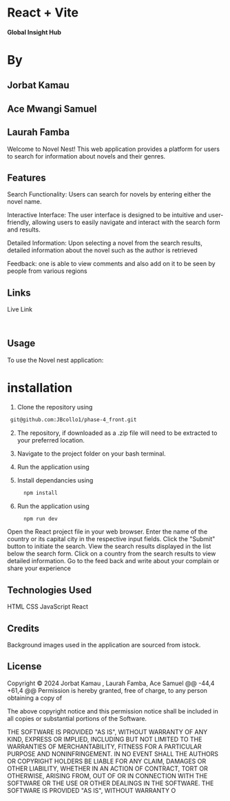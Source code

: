 # React + Vite


#### Global Insight Hub
# By 
  ##    Jorbat Kamau
  ##    Ace Mwangi Samuel
  ##    Laurah Famba
Welcome to Novel Nest! This web application provides a platform for users to search for information about novels and their genres. 

## Features
Search Functionality: Users can search for novels by entering either the novel name.

Interactive Interface: The user interface is designed to be intuitive and user-friendly, allowing users to easily navigate and interact with the search form and results.

Detailed Information: Upon selecting a novel from the search results, detailed information about the novel such as the author is retrieved

Feedback: one is able to view comments and also add on it to be seen by people from various regions

## Links

Live Link
```bash
 
```
## Usage
To use the  Novel nest application:

# installation
1. Clone the repository using
```bash
 git@github.com:JBcollo1/phase-4_front.git
```
2. The repository, if downloaded as a .zip file will need to be extracted to your preferred location.

3. Navigate to the project folder on your bash terminal.

4. Run the application using
4. Install dependancies using

    ```bash
      npm install
    ```

5. Run the application using

    ```bash
      npm run dev
    ```
Open the React project file in your web browser.
Enter the name of the country or its capital city in the respective input fields.
Click the "Submit" button to initiate the search.
View the search results displayed in the list below the search form.
Click on a country from the search results to view detailed information.
Go to the feed back and write about your complain or share your experience

## Technologies Used
HTML
CSS
JavaScript
React
## Credits

Background images used in the application are sourced from istock.




## License
Copyright &copy; 2024 Jorbat Kamau , Laurah Famba, Ace Samuel
@@ -44,4 +61,4 @@ Permission is hereby granted, free of charge, to any person obtaining a copy of

The above copyright notice and this permission notice shall be included in all copies or substantial portions of the Software.

THE SOFTWARE IS PROVIDED "AS IS", WITHOUT WARRANTY OF ANY KIND, EXPRESS OR IMPLIED, INCLUDING BUT NOT LIMITED TO THE WARRANTIES OF MERCHANTABILITY, FITNESS FOR A PARTICULAR PURPOSE AND NONINFRINGEMENT. IN NO EVENT SHALL THE AUTHORS OR COPYRIGHT HOLDERS BE LIABLE FOR ANY CLAIM, DAMAGES OR OTHER LIABILITY, WHETHER IN AN ACTION OF CONTRACT, TORT OR OTHERWISE, ARISING FROM, OUT OF OR IN CONNECTION WITH THE SOFTWARE OR THE USE OR OTHER DEALINGS IN THE SOFTWARE.
THE SOFTWARE IS PROVIDED "AS IS", WITHOUT WARRANTY O